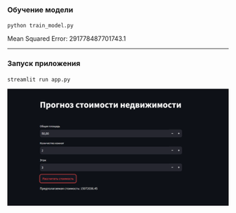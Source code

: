 ### Обучение модели

`python train_model.py`

Mean Squared Error: 291778487701743.1
___

### Запуск приложения

`streamlit run app.py`

![](screenshot.png)